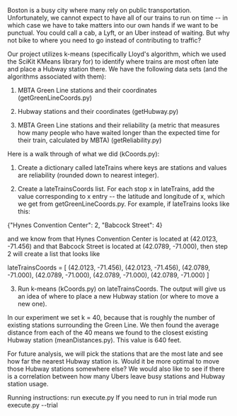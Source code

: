 Boston is a busy city where many rely on public transportation. Unfortunately, we cannot expect to have all of our trains to run on time -- in which case we have to take matters into our own hands if we want to be punctual. You could call a cab, a Lyft, or an Uber instead of waiting. But why not bike to where you need to go instead of contributing to traffic?

 Our project utilizes k-means (specifically Lloyd's algorithm, which we used the SciKit KMeans library for) to identify where trains are most often late and place a Hubway station there. We have the following data sets (and the algorithms associated with them): 

1. MBTA Green Line stations and their coordinates (getGreenLineCoords.py)

2. Hubway stations and their coordinates (getHubway.py)

3. MBTA Green Line stations and their reliability (a metric that measures how many people who have waited longer than the expected time for their train, calculated by MBTA) (getReliability.py)

Here is a walk through of what we did (kCoords.py): 

1. Create a dictionary called lateTrains where keys are stations and values are reliability (rounded down to nearest integer). 

2. Create a lateTrainsCoords list. For each stop x in lateTrains, add the value corresponding to x entry -- the latitude and longitude of x, which we get from getGreenLineCoords.py. For example, if lateTrains looks like this: 

{"Hynes Convention Center": 2, "Babcock Street": 4}

and we know from that Hynes Convention Center is located at (42.0123, -71.456) and that Babcock Street is located at (42.0789, -71.000), then step 2 will create a list that looks like

lateTrainsCoords = [
(42.0123, -71.456), (42.0123, -71.456),
(42.0789, -71.000), (42.0789, -71.000), (42.0789, -71.000), (42.0789, -71.000)
]

3. Run k-means (kCoords.py) on lateTrainsCoords. The output will give us an idea of where to place a new Hubway station (or where to move a new one). 

In our experiment we set k = 40, because that is roughly the number of existing stations surrounding the Green Line. We then found the average distance from each of the 40 means we found to the closest existing Hubway station (meanDistances.py). This value is 640 feet. 

For future analysis, we will pick the stations that are the most late and see how far the nearest Hubway station is. Would it be more optimal to move those Hubway stations somewhere else? We would also like to see if there is a correlation between how many Ubers leave busy stations and Hubway station usage. 

Running instructions: 
run execute.py
If you need to run in trial mode
run execute.py --trial




